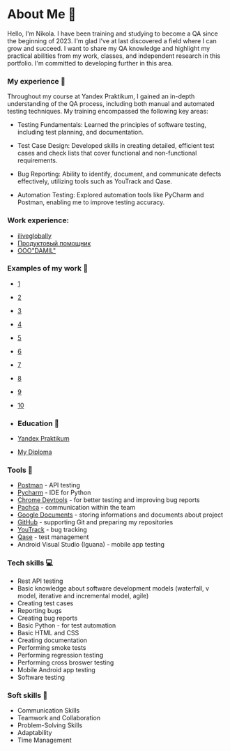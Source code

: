 # About Me :wave:
Hello, I'm Nikola. I have been training and studying to become a QA since the beginning of 2023. I'm glad I've at last discovered a field where I can grow and succeed. I want to share my QA knowledge and highlight my practical abilities from my work, classes, and independent research in this portfolio. I'm committed to developing further in this area. 


### My experience :office:
Throughout my course at Yandex Praktikum, I gained an in-depth understanding of the QA process, including both manual and automated testing techniques. My training encompassed the following key areas:

* Testing Fundamentals: Learned the principles of software testing, including  test planning, and documentation.

* Test Case Design: Developed skills in creating detailed, efficient test cases and check lists that cover functional and non-functional requirements.

* Bug Reporting: Ability to identify, document, and communicate defects effectively, utilizing tools such as YouTrack and Qase.

* Automation Testing: Explored automation tools like PyCharm and Postman, enabling me to improve testing accuracy.

### Work experience:
  * [iliveglobally](https://docs.google.com/document/d/1GM3isVRoy9XKbvI3VtXuDvUCbFa1PVWWphJMxAC83Vo/edit)
  * [Продуктовый помощник](https://docs.google.com/spreadsheets/d/17cOT87BNVFOlxQyvmsSvy7f5TENsxoNn6ugkaWakQgo/edit?gid=0#gid=0)
  * [OOO"DAMIL"](https://damil-food.ru/)

### Examples of my work :microscope:
* [1](https://docs.google.com/document/d/1ScE2cLkUtY6qPfg4pv0GhWRhQkWusAsDWuCVI_r3wss/edit)
* [2](https://docs.google.com/document/d/1MO3v4SAil7i9w42yyeFZvb9nCZsMjrO6D7oiAKKEA7I/edit#heading=h.55l3plr0yfj)
* [3](https://docs.google.com/document/d/10Y0IdaoeWGxa8ipP1prX95kjIWzDD7jAha-V2aIzOv8/edit)
* [4](https://docs.google.com/document/d/1EhUTc0nYinW04VB54Q5RYcaphaGWb1aMnRqKinXonvs/edit)
* [5](https://docs.google.com/document/d/1iIEpBkhxW1Ly4dwF8rXfuU52B6gly9kRG9TjiffQ0kA/edit)
* [6](https://docs.google.com/document/d/1pq4HlQDMrYz4DJvnt-GZT2mOQNKYc6hXi8quEqzHb_E/edit)
* [7](https://docs.google.com/document/d/1OEcxFbi-Ev51FegccAQljBq8IDSTUGFEznk4_iXrtwQ/edit)
* [8](https://docs.google.com/document/d/1IcCXw55N15dJGyysk2UIs6P6iRm4Q-W8grR1EJNkQM8/edit)
* [9](https://docs.google.com/document/d/1l4ujNUrXUreM-hN8_7uZr-D4I3_NKuAoKbJvwF2pCYU/edit)
* [10](https://docs.google.com/document/d/1mmU7SW-8fRqhExc3ijDJtOwOvWmotMLZCYgxgBeHGoY/edit)

* ### Education :notebook:
* [Yandex Praktikum](https://practicum.yandex.ru/)
* [My Diploma](https://drive.google.com/file/d/1nsovYW41joL-Re_sj-gAGmFk6yzTHpa8/view?usp=sharing)

### Tools :wrench:
* [Postman](https://www.postman.com/) - API testing
* [Pycharm](https://www.jetbrains.com/pycharm/) - IDE for Python
* [Chrome Devtools](https://developer.chrome.com/docs/devtools/) - for better testing and improving bug reports
* [Pachca](https://www.pachca.com/) - communication within the team
* [Google Documents](https://www.google.com/docs/about/) - storing informations and documents about project
* [GitHub](https://github.com/) - supporting Git and preparing my repositories
* [YouTrack](https://youtrack.jetbrains.com) - bug tracking
* [Qase](https://qase.io/) - test management
* Android Visual Studio (Iguana) - mobile app testing

### Tech skills :computer:
* Rest API testing
* Basic knowledge about software development models (waterfall, v model, iterative and incremental model, agile)
* Creating test cases
* Reporting bugs
* Creating bug reports
* Basic Python - for test automation
* Basic HTML and CSS
* Creating documentation
* Performing smoke tests
* Performing regression testing
* Performing cross broswer testing
* Mobile Android app testing
* Software testing
 
### Soft skills :file_folder:
* Communication Skills
* Teamwork and Collaboration
* Problem-Solving Skills
* Adaptability
* Time Management
